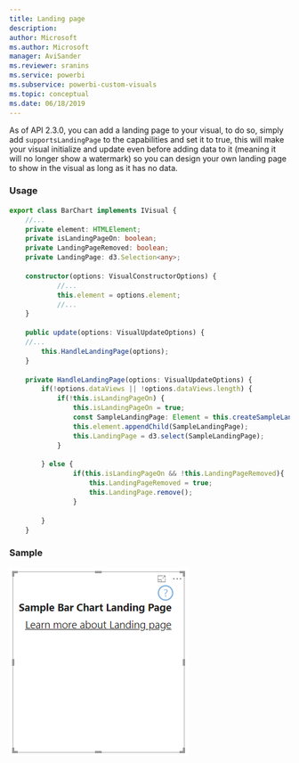 ```yaml
---
title: Landing page
description:
author: Microsoft
ms.author: Microsoft
manager: AviSander
ms.reviewer: sranins
ms.service: powerbi
ms.subservice: powerbi-custom-visuals
ms.topic: conceptual
ms.date: 06/18/2019
---
```



As of API 2.3.0, you can add a landing page to your visual, to do so, simply add `supportsLandingPage` to the capabilities and set it to true, this will make your visual initialize and update even before adding data to it (meaning it will no longer show a watermark) so you can design your own landing page to show in the visual as long as it has no data.

### Usage
```typescript
export class BarChart implements IVisual {
    //...
    private element: HTMLElement;
    private isLandingPageOn: boolean;
    private LandingPageRemoved: boolean;
    private LandingPage: d3.Selection<any>;
 
    constructor(options: VisualConstructorOptions) {
            //...
            this.element = options.element;
            //...
    }
 
    public update(options: VisualUpdateOptions) {
    //...
        this.HandleLandingPage(options);
    }
 
    private HandleLandingPage(options: VisualUpdateOptions) {
        if(!options.dataViews || !options.dataViews.length) {
            if(!this.isLandingPageOn) {
                this.isLandingPageOn = true;
                const SampleLandingPage: Element = this.createSampleLandingPage(); //create a landing page
                this.element.appendChild(SampleLandingPage);
                this.LandingPage = d3.select(SampleLandingPage);
            }
 
        } else {
                if(this.isLandingPageOn && !this.LandingPageRemoved){
                    this.LandingPageRemoved = true;
                    this.LandingPage.remove();
                }
            
        }
    }
```

### Sample
![Landing Page screenshot](./media/landing-page.png)

